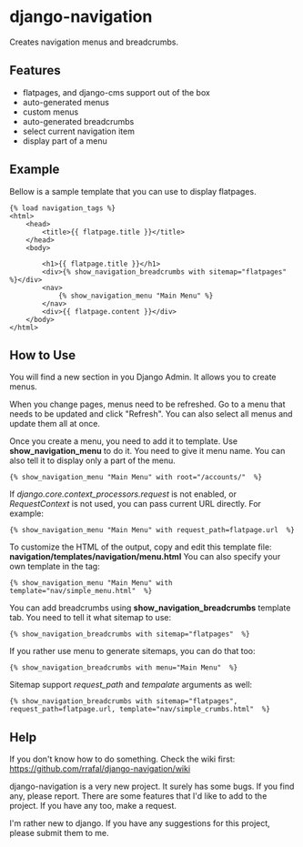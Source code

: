 django-navigation
=================

Creates navigation menus and breadcrumbs.

Features
--------

 - flatpages, and django-cms support out of the box
 - auto-generated menus
 - custom menus
 - auto-generated breadcrumbs
 - select current navigation item
 - display part of a menu


Example
--------

Bellow is a sample template that you can use to display flatpages. 

    {% load navigation_tags %}
    <html>
        <head>
    		<title>{{ flatpage.title }}</title>
    	</head>
    	<body>
    		
    		<h1>{{ flatpage.title }}</h1>
    		<div>{% show_navigation_breadcrumbs with sitemap="flatpages"  %}</div>
    		<nav>
    			{% show_navigation_menu "Main Menu" %}
    		</nav>
    		<div>{{ flatpage.content }}</div>
    	</body>
    </html>


How to Use
----------

You will find a new section in you Django Admin. It allows you to create menus.

When you change pages, menus need to be refreshed. Go to a menu that needs to be 
updated and click "Refresh". You can also select all menus and update them all at once.

Once you create a menu, you need to add it to template. Use **show_navigation_menu** to do it.
You need to give it menu name. You can also tell it to display only a part of the menu. 

    {% show_navigation_menu "Main Menu" with root="/accounts/"  %}


If *django.core.context_processors.request* is not enabled, or *RequestContext* is not used,
you can pass current URL directly. For example:

    {% show_navigation_menu "Main Menu" with request_path=flatpage.url  %}
    
To customize the HTML of the output, copy and edit this template file: **navigation/templates/navigation/menu.html**
You can also specify your own template in the tag:

    {% show_navigation_menu "Main Menu" with template="nav/simple_menu.html"  %}

You can add breadcrumbs using **show_navigation_breadcrumbs** template tab. You need to tell it what sitemap to use:

    {% show_navigation_breadcrumbs with sitemap="flatpages"  %}
    
If you rather use menu to generate sitemaps, you can do that too:

    {% show_navigation_breadcrumbs with menu="Main Menu"  %}

Sitemap support *request_path* and *tempalate* arguments as well:

    {% show_navigation_breadcrumbs with sitemap="flatpages", request_path=flatpage.url, template="nav/simple_crumbs.html"  %}


Help
-----

If you don't know how to do something. Check the wiki first:
https://github.com/rrafal/django-navigation/wiki

django-navigation is a very new project. It surely has some bugs. If you find any, please report.
There are some features that I'd like to add to the project. If you have any too, make a request.

I'm rather new to django. If you have any suggestions for this project, please submit them to me.



